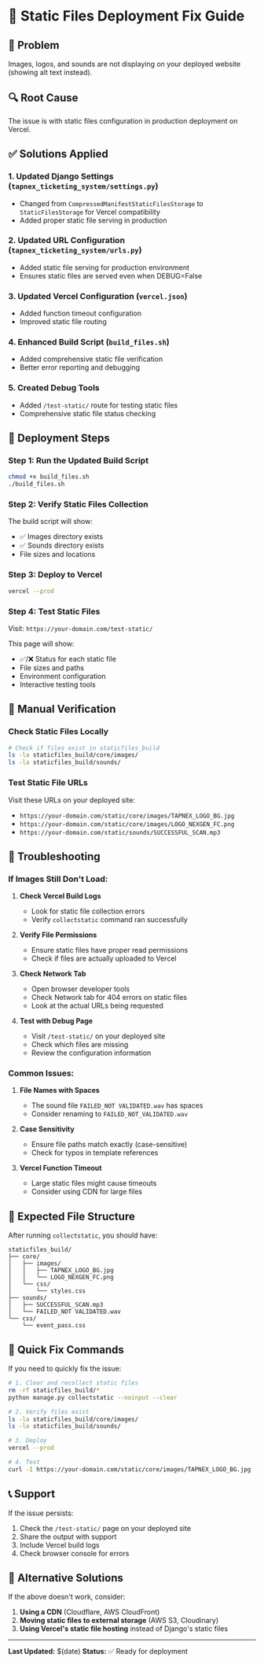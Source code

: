 # 🔧 Static Files Deployment Fix Guide

## 🚨 Problem
Images, logos, and sounds are not displaying on your deployed website (showing alt text instead).

## 🔍 Root Cause
The issue is with static files configuration in production deployment on Vercel.

## ✅ Solutions Applied

### 1. Updated Django Settings (`tapnex_ticketing_system/settings.py`)
- Changed from `CompressedManifestStaticFilesStorage` to `StaticFilesStorage` for Vercel compatibility
- Added proper static file serving in production

### 2. Updated URL Configuration (`tapnex_ticketing_system/urls.py`)
- Added static file serving for production environment
- Ensures static files are served even when DEBUG=False

### 3. Updated Vercel Configuration (`vercel.json`)
- Added function timeout configuration
- Improved static file routing

### 4. Enhanced Build Script (`build_files.sh`)
- Added comprehensive static file verification
- Better error reporting and debugging

### 5. Created Debug Tools
- Added `/test-static/` route for testing static files
- Comprehensive static file status checking

## 🚀 Deployment Steps

### Step 1: Run the Updated Build Script
```bash
chmod +x build_files.sh
./build_files.sh
```

### Step 2: Verify Static Files Collection
The build script will show:
- ✅ Images directory exists
- ✅ Sounds directory exists
- File sizes and locations

### Step 3: Deploy to Vercel
```bash
vercel --prod
```

### Step 4: Test Static Files
Visit: `https://your-domain.com/test-static/`

This page will show:
- ✅/❌ Status for each static file
- File sizes and paths
- Environment configuration
- Interactive testing tools

## 🔧 Manual Verification

### Check Static Files Locally
```bash
# Check if files exist in staticfiles_build
ls -la staticfiles_build/core/images/
ls -la staticfiles_build/sounds/
```

### Test Static File URLs
Visit these URLs on your deployed site:
- `https://your-domain.com/static/core/images/TAPNEX_LOGO_BG.jpg`
- `https://your-domain.com/static/core/images/LOGO_NEXGEN_FC.png`
- `https://your-domain.com/static/sounds/SUCCESSFUL_SCAN.mp3`

## 🐛 Troubleshooting

### If Images Still Don't Load:

1. **Check Vercel Build Logs**
   - Look for static file collection errors
   - Verify `collectstatic` command ran successfully

2. **Verify File Permissions**
   - Ensure static files have proper read permissions
   - Check if files are actually uploaded to Vercel

3. **Check Network Tab**
   - Open browser developer tools
   - Check Network tab for 404 errors on static files
   - Look at the actual URLs being requested

4. **Test with Debug Page**
   - Visit `/test-static/` on your deployed site
   - Check which files are missing
   - Review the configuration information

### Common Issues:

1. **File Names with Spaces**
   - The sound file `FAILED_NOT VALIDATED.wav` has spaces
   - Consider renaming to `FAILED_NOT_VALIDATED.wav`

2. **Case Sensitivity**
   - Ensure file paths match exactly (case-sensitive)
   - Check for typos in template references

3. **Vercel Function Timeout**
   - Large static files might cause timeouts
   - Consider using CDN for large files

## 📁 Expected File Structure

After running `collectstatic`, you should have:
```
staticfiles_build/
├── core/
│   ├── images/
│   │   ├── TAPNEX_LOGO_BG.jpg
│   │   └── LOGO_NEXGEN_FC.png
│   └── css/
│       └── styles.css
├── sounds/
│   ├── SUCCESSFUL_SCAN.mp3
│   └── FAILED_NOT VALIDATED.wav
└── css/
    └── event_pass.css
```

## 🎯 Quick Fix Commands

If you need to quickly fix the issue:

```bash
# 1. Clear and recollect static files
rm -rf staticfiles_build/*
python manage.py collectstatic --noinput --clear

# 2. Verify files exist
ls -la staticfiles_build/core/images/
ls -la staticfiles_build/sounds/

# 3. Deploy
vercel --prod

# 4. Test
curl -I https://your-domain.com/static/core/images/TAPNEX_LOGO_BG.jpg
```

## 📞 Support

If the issue persists:
1. Check the `/test-static/` page on your deployed site
2. Share the output with support
3. Include Vercel build logs
4. Check browser console for errors

## 🔄 Alternative Solutions

If the above doesn't work, consider:

1. **Using a CDN** (Cloudflare, AWS CloudFront)
2. **Moving static files to external storage** (AWS S3, Cloudinary)
3. **Using Vercel's static file hosting** instead of Django's static files

---

**Last Updated:** $(date)
**Status:** ✅ Ready for deployment

